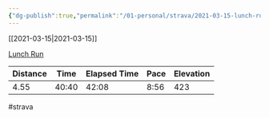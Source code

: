 ```yaml
---
{"dg-publish":true,"permalink":"/01-personal/strava/2021-03-15-lunch-run/"}
---
```



[[2021-03-15\|2021-03-15]]

[Lunch Run](https://www.strava.com/activities/4953340343)

| Distance | Time  | Elapsed Time | Pace | Elevation |
| -------- | ----- | ------------ | ---- | --------- |
| 4.55     | 40:40 | 42:08        | 8:56 | 423       |




#strava
